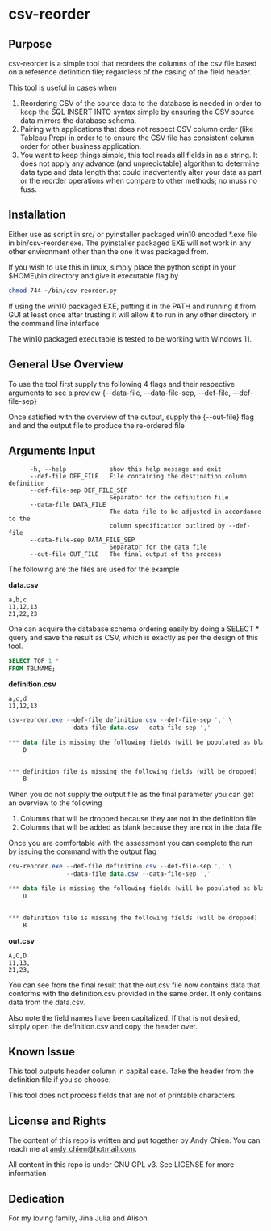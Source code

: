 ﻿# csv-reorder

## Purpose
csv-reorder is a simple tool that reorders the columns of the csv file based on a reference definition file; regardless of the casing of the field header.

This tool is useful in cases when
1. Reordering CSV of the source data to the database is needed in order to 
keep the SQL INSERT INTO syntax simple by ensuring the CSV source data mirrors 
the database schema.
2. Pairing with applications that does not respect CSV column order (like 
Tableau Prep) in order to to ensure the CSV file has consistent column order 
for other business application.
3. You want to keep things simple, this tool reads all fields in as a string. 
It does not apply any advance (and unpredictable) algorithm to determine data 
type and data length that could inadvertently alter your data as part or the
reorder operations when compare to other methods; no muss no fuss. 

## Installation
Either use as script in src/ or pyinstaller packaged win10 encoded *.exe file 
in bin/csv-reorder.exe. The pyinstaller packaged EXE will not work in any other 
environment other than the one it was packaged from. 

If you wish to use this in linux, simply place the python script in your
$HOME\bin directory and give it executable flag by

```bash
chmod 744 ~/bin/csv-reorder.py
```

If using the win10 packaged EXE, putting it in the PATH and running it from
GUI at least once after trusting it will allow it to run in any other directory
in the command line interface

The win10 packaged executable is tested to be working with Windows 11.

## General Use Overview
To use the tool first supply the following 4 flags and their respective
arguments to see a preview {--data-file, --data-file-sep, --def-file, 
--def-file-sep}

Once satisfied with the overview of the output, supply the {--out-file} flag 
and and the output file to produce the re-ordered file

## Arguments Input
```
      -h, --help            show this help message and exit
      --def-file DEF_FILE   File containing the destination column definition
      --def-file-sep DEF_FILE_SEP
                            Separator for the definition file
      --data-file DATA_FILE
                            The data file to be adjusted in accordance to the
                            column specification outlined by --def-file
      --data-file-sep DATA_FILE_SEP
                            Separator for the data file
      --out-file OUT_FILE   The final output of the process
```

The following are the files are used for the example

**data.csv**
```
a,b,c
11,12,13
21,22,23
```

One can acquire the database schema ordering easily by doing a SELECT * query
and save the result as CSV, which is exactly as per the design of this tool.

```SQL
SELECT TOP 1 *
FROM TBLNAME;
```

**definition.csv**
```
a,c,d
11,12,13
```

```PowerShell
csv-reorder.exe --def-file definition.csv --def-file-sep ',' \
                --data-file data.csv --data-file-sep ','

*** data file is missing the following fields (will be populated as blank )
    D


*** definition file is missing the following fields (will be dropped)
    B
```

When you do not supply the output file as the final parameter you can get an
overview to the following
1. Columns that will be dropped because they are not in the definition file
2. Columns that will be added as blank because they are not in the data file

Once you are comfortable with the assessment you can complete the run by
issuing the command with the output flag

```PowerShell
csv-reorder.exe --def-file definition.csv --def-file-sep ',' \
                --data-file data.csv --data-file-sep ','

*** data file is missing the following fields (will be populated as blank )
    D


*** definition file is missing the following fields (will be dropped)
    B
```

**out.csv**
```
A,C,D
11,13,
21,23,
```

You can see from the final result that the out.csv file now contains data that
conforms with the definition.csv provided in the same order. It only contains 
data from the data.csv.

Also note the field names have been capitalized. If that is not desired,
simply open the definition.csv and copy the header over.

## Known Issue
This tool outputs header column in capital case. Take the header from
the definition file if you so choose.

This tool does not process fields that are not of printable characters.

## License and Rights
The content of this repo is written and put together by Andy Chien. You can
reach me at andy_chien@hotmail.com.

All content in this repo is under GNU GPL v3. See LICENSE for more information

## Dedication
For my loving family, Jina Julia and Alison.
